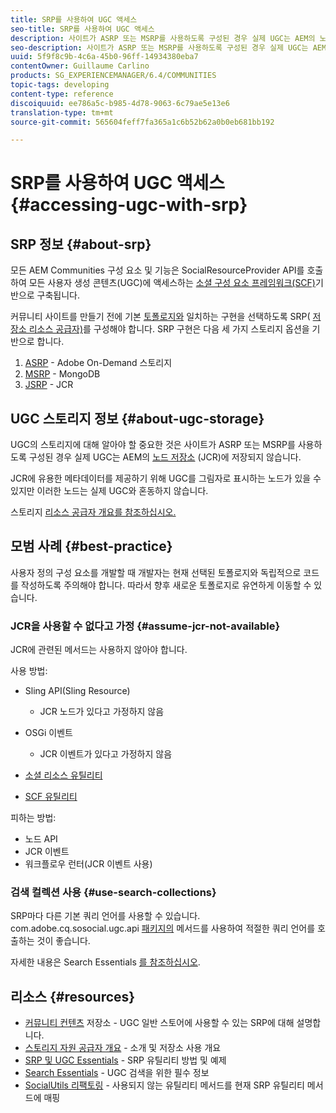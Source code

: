 ```yaml
---
title: SRP를 사용하여 UGC 액세스
seo-title: SRP를 사용하여 UGC 액세스
description: 사이트가 ASRP 또는 MSRP를 사용하도록 구성된 경우 실제 UGC는 AEM의 노드 저장소(JCR)에 저장되지 않습니다.
seo-description: 사이트가 ASRP 또는 MSRP를 사용하도록 구성된 경우 실제 UGC는 AEM의 노드 저장소(JCR)에 저장되지 않습니다.
uuid: 5f9f8c9b-4c6a-45b0-96ff-14934380eba7
contentOwner: Guillaume Carlino
products: SG_EXPERIENCEMANAGER/6.4/COMMUNITIES
topic-tags: developing
content-type: reference
discoiquuid: ee786a5c-b985-4d78-9063-6c79ae5e13e6
translation-type: tm+mt
source-git-commit: 565604feff7fa365a1c6b52b62a0b0eb681bb192

---
```



# SRP를 사용하여 UGC 액세스 {#accessing-ugc-with-srp}

## SRP 정보 {#about-srp}

모든 AEM Communities 구성 요소 및 기능은 SocialResourceProvider API를 호출하여 모든 사용자 생성 콘텐츠(UGC)에 액세스하는 [소셜 구성 요소 프레임워크(SCF)](scf.md)기반으로 구축됩니다.

커뮤니티 사이트를 만들기 전에 기본 [토폴로지와](working-with-srp.md) 일치하는 구현을 선택하도록 SRP( [저장소 리소스 공급자)](topologies.md)를 구성해야 합니다. SRP 구현은 다음 세 가지 스토리지 옵션을 기반으로 합니다.

1. [ASRP](asrp.md) - Adobe On-Demand 스토리지
2. [MSRP](msrp.md) - MongoDB
3. [JSRP](jsrp.md) - JCR

## UGC 스토리지 정보 {#about-ugc-storage}

UGC의 스토리지에 대해 알아야 할 중요한 것은 사이트가 ASRP 또는 MSRP를 사용하도록 구성된 경우 실제 UGC는 AEM의 [노드 저장소](../../help/sites-deploying/data-store-config.md) (JCR)에 저장되지 않습니다.

JCR에 유용한 메타데이터를 제공하기 위해 UGC를 그림자로 표시하는 노드가 있을 수 있지만 이러한 노드는 실제 UGC와 혼동하지 않습니다.

스토리지 [리소스 공급자 개요를 참조하십시오.](srp.md)

## 모범 사례 {#best-practice}

사용자 정의 구성 요소를 개발할 때 개발자는 현재 선택된 토폴로지와 독립적으로 코드를 작성하도록 주의해야 합니다. 따라서 향후 새로운 토폴로지로 유연하게 이동할 수 있습니다.

### JCR을 사용할 수 없다고 가정 {#assume-jcr-not-available}

JCR에 관련된 메서드는 사용하지 않아야 합니다.

사용 방법:

* Sling API(Sling Resource)
   * JCR 노드가 있다고 가정하지 않음

* OSGi 이벤트
   * JCR 이벤트가 있다고 가정하지 않음

* [소셜 리소스 유틸리티](socialutils.md#socialresourceutilities-package)
* [SCF 유틸리티](socialutils.md#scfutilities-package)

피하는 방법:

* 노드 API
* JCR 이벤트
* 워크플로우 런터(JCR 이벤트 사용)

### 검색 컬렉션 사용 {#use-search-collections}

SRP마다 다른 기본 쿼리 언어를 사용할 수 있습니다. com.adobe.cq.sosocial.ugc.api [패키지의](https://helpx.adobe.com/experience-manager/6-4/sites/developing/using/reference-materials/javadoc/com/adobe/cq/social/ugc/api/package-summary.html) 메서드를 사용하여 적절한 쿼리 언어를 호출하는 것이 좋습니다.

자세한 내용은 Search Essentials [를 참조하십시오](search-implementation.md).

## 리소스 {#resources}

* [커뮤니티 컨텐츠](working-with-srp.md) 저장소 - UGC 일반 스토어에 사용할 수 있는 SRP에 대해 설명합니다.
* [스토리지 자원 공급자 개요](srp.md) - 소개 및 저장소 사용 개요
* [SRP 및 UGC Essentials](srp-and-ugc.md) - SRP 유틸리티 방법 및 예제
* [Search Essentials](search-implementation.md) - UGC 검색을 위한 필수 정보
* [SocialUtils 리팩토링](socialutils.md) - 사용되지 않는 유틸리티 메서드를 현재 SRP 유틸리티 메서드에 매핑
